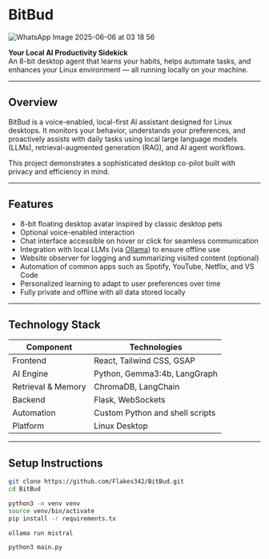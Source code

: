 # BitBud
![WhatsApp Image 2025-06-06 at 03 18 56](https://github.com/user-attachments/assets/40277a97-ee2c-4100-a230-a91265f24ce7)


**Your Local AI Productivity Sidekick**  
An 8-bit desktop agent that learns your habits, helps automate tasks, and enhances your Linux environment — all running locally on your machine.

---

## Overview

BitBud is a voice-enabled, local-first AI assistant designed for Linux desktops. It monitors your behavior, understands your preferences, and proactively assists with daily tasks using local large language models (LLMs), retrieval-augmented generation (RAG), and AI agent workflows.

This project demonstrates a sophisticated desktop co-pilot built with privacy and efficiency in mind.

---

## Features

- 8-bit floating desktop avatar inspired by classic desktop pets  
- Optional voice-enabled interaction  
- Chat interface accessible on hover or click for seamless communication  
- Integration with local LLMs (via [Ollama](https://ollama.ai)) to ensure offline use  
- Website observer for logging and summarizing visited content (optional)  
- Automation of common apps such as Spotify, YouTube, Netflix, and VS Code  
- Personalized learning to adapt to user preferences over time  
- Fully private and offline with all data stored locally  

---

## Technology Stack

| Component          | Technologies                              |
|--------------------|-------------------------------------------|
| Frontend           | React, Tailwind CSS, GSAP                 |
| AI Engine          | Python, Gemma3:4b, LangGraph              |
| Retrieval & Memory | ChromaDB, LangChain                       |
| Backend            | Flask, WebSockets                         |
| Automation         | Custom Python and shell scripts           |
| Platform           | Linux Desktop                             |

---

## Setup Instructions

```bash
git clone https://github.com/Flakes342/BitBud.git
cd BitBud

python3 -m venv venv
source venv/bin/activate
pip install -r requirements.tx

ollama run mistral

python3 main.py


